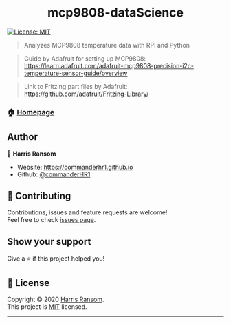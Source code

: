 <h1 align="center">mcp9808-dataScience</h1>
<p>
  <a href="https://github.com/commanderHR1/mcp9808-dataScience/blob/master/LICENSE" target="_blank">
    <img alt="License: MIT" src="https://img.shields.io/badge/License-MIT-yellow.svg" />
  </a>
</p>

> Analyzes MCP9808 temperature data with RPI and Python 

> Guide by Adafruit for setting up MCP9808: https://learn.adafruit.com/adafruit-mcp9808-precision-i2c-temperature-sensor-guide/overview

> Link to Fritzing part files by Adafruit: https://github.com/adafruit/Fritzing-Library/


### 🏠 [Homepage](https://github.com/commanderHR1/mcp9808-dataScience)

## Author

👤 **Harris Ransom**

* Website: https://commanderhr1.github.io
* Github: [@commanderHR1](https://github.com/commanderHR1)

## 🤝 Contributing

Contributions, issues and feature requests are welcome!<br />Feel free to check [issues page](https://github.com/commanderHR1/mcp9808-dataScience/issues). 

## Show your support

Give a ⭐️ if this project helped you!

## 📝 License

Copyright © 2020 [Harris Ransom](https://github.com/commanderHR1).<br />
This project is [MIT](https://github.com/commanderHR1/mcp9808-dataScience/blob/master/LICENSE) licensed.

***
